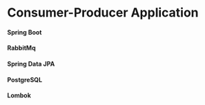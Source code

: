 # Consumer-Producer Application

#### Spring Boot

#### RabbitMq

#### Spring Data JPA

#### PostgreSQL

#### Lombok



